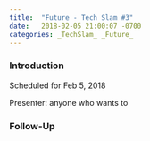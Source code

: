```yaml
---
title:  "Future - Tech Slam #3"
date:   2018-02-05 21:00:07 -0700
categories: _TechSlam_ _Future_
---
```


### Introduction

Scheduled for Feb 5, 2018

Presenter: anyone who wants to

### Follow-Up



